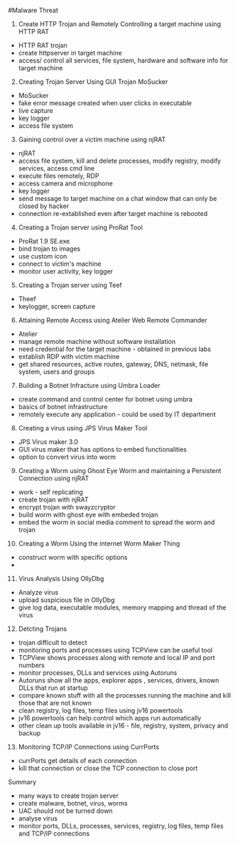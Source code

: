 
#Malware Threat

1. Create HTTP Trojan and Remotely Controlling a target machine using HTTP RAT
* HTTP RAT trojan
* create httpserver in target machine
* access/ control all services, file system, hardware and software info for target machine

2. Creating Trojan Server Using GUI Trojan MoSucker
* MoSucker
* fake error message created when user clicks in executable
* live capture
* key logger
* access file system

3. Gaining control over a victim machine using njRAT
* njRAT
* access file system, kill and delete processes, modify registry, modify services, access cmd line
* execute files remotely, RDP
* access camera and microphone 
* key logger
* send message to target machine on a chat window that can only be closed by hacker
* connection re-extablished even after target machine is rebooted

4. Creating a Trojan server using ProRat Tool
* ProRat 1.9 SE.exe
* bind trojan to images
* use custom icon
* connect to victim's machine
* monitor user activity, key logger

5. Creating a Trojan server using Teef
* Theef 
* keylogger, screen capture

6. Attaining Remote Access using Atelier Web Remote Commander
* Atelier
* manage remote machine without software installation
* need credential for the target machine - obtained in previous labs
* extablish RDP with victim machine
* get shared resources, active routes, gateway, DNS, netmask, file system, users and groups

7. Building a Botnet Infracture using Umbra Loader
* create command and control center for botnet using umbra
* basics of botnet infrastructure
* remotely execute any application - could be used by IT department

8. Creating a virus using JPS Virus Maker Tool
* JPS Virus maker 3.0
* GUI virus maker that has options to embed functionalities
* option to convert virus into worm 


9. Creating a Worm using Ghost Eye Worm and maintaining a Persistent Connection using njRAT
* work - self replicating 
* create trojan with njRAT
* encrypt trojan with swayzcryptor
* build worm with ghost eye with embeded trojan
* embed the worm in social media comment to spread the worm and trojan

10. Creating a Worm Using the internet Worm Maker Thing
* construct worm with specific options
* 

11. Virus Analysis Using OllyDbg
* Analyze virus
* upload suspicious file in OllyDbg
* give log data, executable modules, memory mapping and thread of the virus

12. Detcting Trojans
* trojan difficult to detect
* monitoring ports and processes using TCPView can be useful tool
* TCPView shows processes along with remote and local IP and port numbers
* monitor processes, DLLs and services using Autoruns
* Autoruns show all the apps, explorer apps , services, drivers, known DLLs that run at startup
* compare known stuff with all the processes running the machine and kill those that are not known
* clean registry, log files, temp files using jv16 powertools
* jv16 powertools can help control which apps run automatically
* other clean up tools available in jv16 - file, registry, system, privacy and backup


13. Monitoring TCP/IP Connections using CurrPorts
* currPorts get details of each connection
* kill that connection or close the TCP connection to close port

Summary
* many ways to create trojan server
* create malware, botnet, virus, worms
* UAC should not be turned down
* analyse virus
* monitor ports, DLLs, processes, services, registry, log files, temp files and TCP/IP connections
